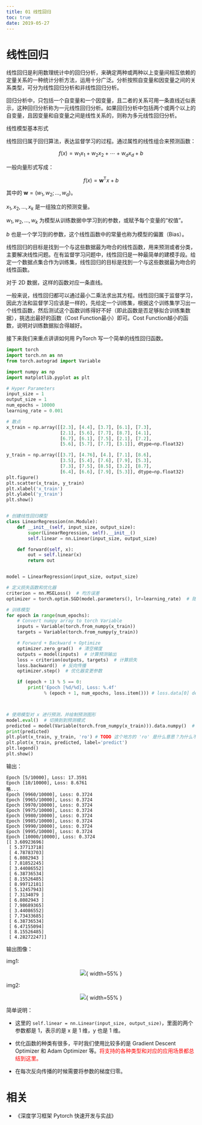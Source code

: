```yaml
---
title: 01 线性回归
toc: true
date: 2019-05-27
---
```

# 线性回归

线性回归是利用数理统计中的回归分析，来确定两种或两种以上变量间相互依赖的定量关系的一种统计分析方法，运用十分广泛。分析按照自变量和因变量之间的关系类型，可分为线性回归分析和非线性回归分析。

回归分析中，只包括一个自变量和一个因变量，且二者的关系可用一条直线近似表示，这种回归分析称为一元线性回归分析。如果回归分析中包括两个或两个以上的自变量，且因变量和自变量之间是线性关系的，则称为多元线性回归分析。

线性模型基本形式

线性回归属于回归算法，表达监督学习的过程。通过属性的线性组合来预测函数：


$$
f(x)=w_{1} x_{1}+w_{2} x_{2}+\cdots+w_{d} x_{d}+b
$$

一般向量形式写成：

$$
f(x)=\boldsymbol{w}^{\mathrm{T}} x+b
$$

其中的 $\boldsymbol{w}=\left(w_{1}, w_{2} ; \ldots, w_{\mathrm{d}}\right)$。

$x_{1}, x_{2}, \ldots, x_{k}$ 是一组独立的预测变量。

$w_{1}, w_{2}, \ldots, w_{k}$ 为模型从训练数据中学习到的参数，或赋予每个变量的“权值”。

$b$ 也是一个学习到的参数，这个线性函数中的常量也称为模型的偏置（Bias）。

线性回归的目标是找到一个与这些数据最为吻合的线性函数，用来预测或者分类，主要解决线性问题。在有监督学习问题中，线性回归是一种最简单的建模手段。给定一个数据点集合作为训练集，线性回归的目标是找到一个与这些数据最为吻合的线性函数。

对于 2D 数据，这样的函数对应一条直线。

一般来说，线性回归都可以通过最小二乘法求出其方程。线性回归属于监督学习，因此方法和监督学习应该是一样的，先给定一个训练集，根据这个训练集学习出一个线性函数，然后测试这个函数训练得好不好（即此函数是否足够拟合训练集数据），挑选出最好的函数（Cost Function最小）即可。Cost Function越小的函数，说明对训练数据拟合得越好。

接下来我们来重点讲讲如何用 PyTorch 写一个简单的线性回归函数。

```py
import torch
import torch.nn as nn
from torch.autograd import Variable

import numpy as np
import matplotlib.pyplot as plt

# Hyper Parameters
input_size = 1
output_size = 1
num_epochs = 10000
learning_rate = 0.001

# 散点
x_train = np.array([[2.3], [4.4], [3.7], [6.1], [7.3],
                    [2.1], [5.6], [7.7], [8.7], [4.1],
                    [6.7], [6.1], [7.5], [2.1], [7.2],
                    [5.6], [5.7], [7.7], [3.1]], dtype=np.float32)

y_train = np.array([[3.7], [4.76], [4.], [7.1], [8.6],
                    [3.5], [5.4], [7.6], [7.9], [5.3],
                    [7.3], [7.5], [8.5], [3.2], [8.7],
                    [6.4], [6.6], [7.9], [5.3]], dtype=np.float32)
plt.figure()
plt.scatter(x_train, y_train)
plt.xlabel('x_train')
plt.ylabel('y_train')
plt.show()


# 创建线性回归模型
class LinearRegression(nn.Module):
    def __init__(self, input_size, output_size):
        super(LinearRegression, self).__init__()
        self.linear = nn.Linear(input_size, output_size)

    def forward(self, x):
        out = self.linear(x)
        return out


model = LinearRegression(input_size, output_size)

# 定义损失函数和优化器
criterion = nn.MSELoss()  # 均方误差
optimizer = torch.optim.SGD(model.parameters(), lr=learning_rate)  # 随机梯度下降

# 训练模型
for epoch in range(num_epochs):
    # Convert numpy array to torch Variable
    inputs = Variable(torch.from_numpy(x_train))
    targets = Variable(torch.from_numpy(y_train))

    # Forward + Backward + Optimize
    optimizer.zero_grad()  # 清空梯度
    outputs = model(inputs)  # 计算预测输出
    loss = criterion(outputs, targets)  # 计算损失
    loss.backward()  # 反向传播
    optimizer.step()  # 优化器变更参数

    if (epoch + 1) % 5 == 0:
        print('Epoch [%d/%d], Loss: %.4f'
              % (epoch + 1, num_epochs, loss.item())) # loss.data[0] deprecated in 0.5



# 使用模型对 x 进行预测，并绘制预测图形
model.eval()  # 切换到到预测模式
predicted = model(Variable(torch.from_numpy(x_train))).data.numpy()  # 进行预测
print(predicted)
plt.plot(x_train, y_train, 'ro') # TODO 这个地方的 'ro' 是什么意思？为什么不用 scatter？
plt.plot(x_train, predicted, label='predict')
plt.legend()
plt.show()
```

输出：

```
Epoch [5/10000], Loss: 17.3591
Epoch [10/10000], Loss: 8.6761
略...
Epoch [9960/10000], Loss: 0.3724
Epoch [9965/10000], Loss: 0.3724
Epoch [9970/10000], Loss: 0.3724
Epoch [9975/10000], Loss: 0.3724
Epoch [9980/10000], Loss: 0.3724
Epoch [9985/10000], Loss: 0.3724
Epoch [9990/10000], Loss: 0.3724
Epoch [9995/10000], Loss: 0.3724
Epoch [10000/10000], Loss: 0.3724
[[ 3.60923696]
 [ 5.37713718]
 [ 4.78783703]
 [ 6.8082943 ]
 [ 7.81852245]
 [ 3.44086552]
 [ 6.38736534]
 [ 8.15526485]
 [ 8.99712181]
 [ 5.12457943]
 [ 7.3134079 ]
 [ 6.8082943 ]
 [ 7.98689365]
 [ 3.44086552]
 [ 7.73433685]
 [ 6.38736534]
 [ 6.47155094]
 [ 8.15526485]
 [ 4.28272247]]
```


输出图像：

img1:

<center>

![](http://images.iterate.site/blog/image/20190526/MoylUU9yodnp.png?imageslim){ width=55% }

</center>

img2:

<center>

![](http://images.iterate.site/blog/image/20190526/8eES2NtuGgb2.png?imageslim){ width=55% }

</center>

简单说明：

- 这里的 `self.linear = nn.Linear(input_size, output_size)`，里面的两个参数都是 1，表示的是 x 是 1 维，y 也是 1 维。

- 优化函数的种类有很多，平时我们使用比较多的是 Gradient Descent Optimizer 和 Adam Optimizer 等。<span style="color:red;">将支持的各种类型和对应的应用场景都总结到这里。</span>

- 在每次反向传播的时候需要将参数的梯度归零。


# 相关

- 《深度学习框架 Pytorch 快速开发与实战》
